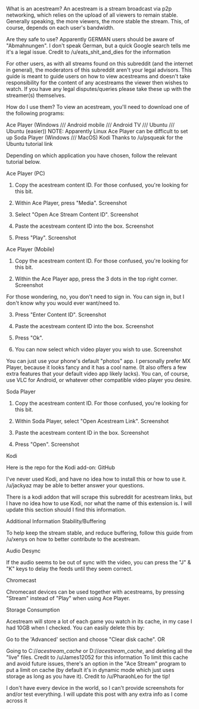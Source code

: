 <!-- TITLE: Ace -->
<!-- SUBTITLE: A quick summary of Ace -->

What is an acestream?
An acestream is a stream broadcast via p2p networking, which relies on the upload of all viewers to remain stable. Generally speaking, the more viewers, the more stable the stream. This, of course, depends on each user's bandwidth.

Are they safe to use?
Apparently GERMAN users should be aware of "Abmahnungen". I don't speak German, but a quick Google search tells me it's a legal issue. Credit to /u/eats_shit_and_dies
 for the information

For other users, as with all streams found on this subreddit (and the internet in general), the moderators of this subreddit aren't your legal advisors. This guide is meant to guide users on how to view acestreams and doesn't take responsibility for the content of any acestreams the viewer then wishes to watch. If you have any legal disputes/queries please take these up with the streamer(s) themselves.

How do I use them?
To view an acestream, you'll need to download one of the following programs:

Ace Player (Windows /// Android mobile /// Android TV /// Ubuntu /// Ubuntu (easier)) NOTE: Apparently Linux Ace Player can be difficult to set up
Soda Player (Windows /// MacOS)
Kodi
Thanks to /u/psqueak
 for the Ubuntu tutorial link

Depending on which application you have chosen, follow the relevant tutorial below.

Ace Player (PC)

1) Copy the acestream content ID. For those confused, you're looking for this bit.

2) Within Ace Player, press "Media". Screenshot

3) Select "Open Ace Stream Content ID". Screenshot

4) Paste the acestream content ID into the box. Screenshot

5) Press "Play". Screenshot

Ace Player (Mobile)

1) Copy the acestream content ID. For those confused, you're looking for this bit.

2) Within the Ace Player app, press the 3 dots in the top right corner. Screenshot

For those wondering, no, you don't need to sign in. You can sign in, but I don't know why you would ever want/need to.

3) Press "Enter Content ID". Screenshot

4) Paste the acestream content ID into the box. Screenshot

5) Press "Ok".

6) You can now select which video player you wish to use. Screenshot

You can just use your phone's default "photos" app. I personally prefer MX Player, because it looks fancy and it has a cool name. (It also offers a few extra features that your default video app likely lacks). You can, of course, use VLC for Android, or whatever other compatible video player you desire.

Soda Player

1) Copy the acestream content ID. For those confused, you're looking for this bit.

2) Within Soda Player, select "Open Acestream Link". Screenshot

3) Paste the acestream content ID in the box. Screenshot

4) Press "Open". Screenshot

Kodi

Here is the repo for the Kodi add-on: GitHub

I've never used Kodi, and have no idea how to install this or how to use it. /u/jackyaz
 may be able to better answer your questions.

There is a kodi addon that will scrape this subreddit for acestream links, but I have no idea how to use Kodi, nor what the name of this extension is. I will update this section should I find this information.

Additional Information
Stability/Buffering

To help keep the stream stable, and reduce buffering, follow this guide from /u/xenys
 on how to better contribute to the acestream.

Audio Desync

If the audio seems to be out of sync with the video, you can press the "J" & "K" keys to delay the feeds until they seem correct.

Chromecast

Chromecast devices can be used together with acestreams, by pressing "Stream" instead of "Play" when using Ace Player.

Storage Consumption

Acestream will store a lot of each game you watch in its cache, in my case I had 10GB when I checked. You can easily delete this by:

Go to the 'Advanced' section and choose "Clear disk cache".
OR

Going to C://_acestream_cache_ or D://_acestream_cache_, and deleting all the "live" files. Credit to /u/James12052
 for this information
To limit this cache and avoid future issues, there's an option in the "Ace Stream" program to put a limit on cache (by default it's in dynamic mode which just uses storage as long as you have it). Credit to /u/PharaohLeo
 for the tip!

I don't have every device in the world, so I can't provide screenshots for and/or test everything. I will update this post with any extra info as I come across it